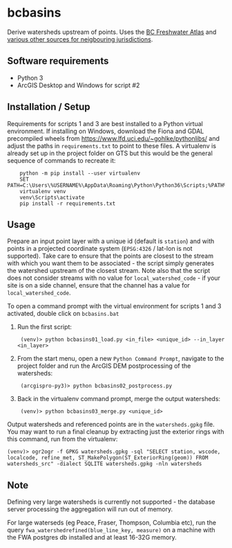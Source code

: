# bcbasins

Derive watersheds upstream of points. Uses the [BC Freshwater Atlas](https://www2.gov.bc.ca/gov/content/data/geographic-data-services/topographic-data/freshwater) and [various other sources for neigbouring jurisdictions](notes_cross_boundary.md).

## Software requirements

- Python 3
- ArcGIS Desktop and Windows for script #2

## Installation / Setup

Requirements for scripts 1 and 3 are best installed to a Python virtual environment. If installing on Windows, download the Fiona and GDAL precompiled wheels from https://www.lfd.uci.edu/~gohlke/pythonlibs/ and adjust the paths in `requirements.txt` to point to these files. A virtualenv is already set up in the project folder on GTS but this would be the general sequence of commands to recreate it:

        python -m pip install --user virtualenv
        SET PATH=C:\Users\%USERNAME%\AppData\Roaming\Python\Python36\Scripts;%PATH%
        virtualenv venv
        venv\Scripts\activate
        pip install -r requirements.txt


## Usage

Prepare an input point layer with a unique id (default is `station`) and with points in a projected coordinate system (`EPSG:4326` / lat-lon is not supported). Take care to ensure that the points are closest to the stream with which you want them to be associated - the script simply generates the watershed upstream of the closest stream.  Note also that the script does not consider streams with no value for `local_watershed_code` - if your site is on a side channel, ensure that the channel has a value for `local_watershed_code`.

To open a command prompt with the virtual environment for scripts 1 and 3 activated, double click on `bcbasins.bat`

1. Run the first script:

        (venv)> python bcbasins01_load.py <in_file> <unique_id> --in_layer <in_layer>


2. From the start menu, open a new `Python Command Prompt`, navigate to the project folder and run the ArcGIS DEM postprocessing of the watersheds:

        (arcgispro-py3)> python bcbasins02_postprocess.py

3. Back in the virtualenv command prompt, merge the output watersheds:

        (venv)> python bcbasins03_merge.py <unique_id>

Output watersheds and referenced points are in the `watersheds.gpkg` file. You may want to run a final cleanup by extracting just the exterior rings with this command, run from the virtualenv:

    (venv)> ogr2ogr -f GPKG watersheds.gpkg -sql "SELECT station, wscode, localcode, refine_met, ST_MakePolygon(ST_ExteriorRing(geom)) FROM watersheds_src" -dialect SQLITE watersheds.gpkg -nln watersheds

## Note

Defining very large watersheds is currently not supported - the database server processing the aggregation will run out of memory.

For large waterseds (eg Peace, Fraser, Thompson, Columbia etc), run the query `fwa_watershedrefined(blue_line_key, measure)` on a machine with the FWA postgres db installed and at least 16-32G memory.